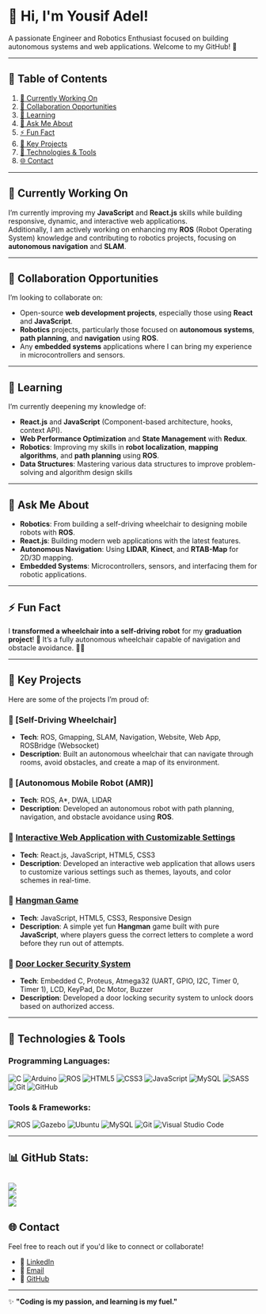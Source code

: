 #  👋 **Hi, I'm Yousif Adel!**
A passionate Engineer and Robotics Enthusiast focused on building autonomous systems and web applications. Welcome to my GitHub! 🚀

---

## 📌 **Table of Contents**
1. [🔭 Currently Working On](#-currently-working-on)  
2. [👯 Collaboration Opportunities](#-collaboration-opportunities)  
3. [🌱 Learning](#-learning)  
4. [💬 Ask Me About](#-ask-me-about)  
5. [⚡ Fun Fact](#-fun-fact)  
6. [🚀 Key Projects](#-key-projects)  
7. [🔧 Technologies & Tools](#-technologies--tools)  
8. [🌐 Contact](#-contact)

---
## 🔭 **Currently Working On**
I’m currently improving my **JavaScript** and **React.js** skills while building responsive, dynamic, and interactive web applications.  
Additionally, I am actively working on enhancing my **ROS** (Robot Operating System) knowledge and contributing to robotics projects, focusing on **autonomous navigation** and **SLAM**.

---

## 👯 **Collaboration Opportunities**
I’m looking to collaborate on:
- Open-source **web development projects**, especially those using **React** and **JavaScript**.
- **Robotics** projects, particularly those focused on **autonomous systems**, **path planning**, and **navigation** using **ROS**.
- Any **embedded systems** applications where I can bring my experience in microcontrollers and sensors.

---

## 🌱 **Learning**
I’m currently deepening my knowledge of:
- **React.js** and **JavaScript** (Component-based architecture, hooks, context API).
- **Web Performance Optimization** and **State Management** with **Redux**.
- **Robotics**: Improving my skills in **robot localization**, **mapping algorithms**, and **path planning** using **ROS**.
- **Data Structures**: Mastering various data structures to improve problem-solving and algorithm design skills  


---

## 💬 **Ask Me About**
- **Robotics**: From building a self-driving wheelchair to designing mobile robots with **ROS**.
- **React.js**: Building modern web applications with the latest features.
- **Autonomous Navigation**: Using **LIDAR**, **Kinect**, and **RTAB-Map** for 2D/3D mapping.
- **Embedded Systems**: Microcontrollers, sensors, and interfacing them for robotic applications.

---

## ⚡ **Fun Fact**
I **transformed a wheelchair into a self-driving robot** for my **graduation project**! 🦽 It’s a fully autonomous wheelchair capable of navigation and obstacle avoidance. 🚗💨

---

## 🚀 **Key Projects**
Here are some of the projects I’m proud of:

### 🌟 [Self-Driving Wheelchair]
- **Tech**: ROS, Gmapping, SLAM, Navigation, Website, Web App, ROSBridge (Websocket)  
- **Description**: Built an autonomous wheelchair that can navigate through rooms, avoid obstacles, and create a map of its environment.

### 🌟 [Autonomous Mobile Robot (AMR)]
- **Tech**: ROS, A*, DWA, LIDAR  
- **Description**: Developed an autonomous robot with path planning, navigation, and obstacle avoidance using **ROS**.

### 🌟 [Interactive Web Application with Customizable Settings](https://github.com/YousifAdel170/Interactive-Web-Application-with-Customizable-Settings)
- **Tech**: React.js, JavaScript, HTML5, CSS3  
- **Description**: Developed an interactive web application that allows users to customize various settings such as themes, layouts, and color schemes in real-time.

### 🌟 [Hangman Game](https://github.com/YousifAdel170/Hangman-Game)
- **Tech**: JavaScript, HTML5, CSS3, Responsive Design 
- **Description**: A simple yet fun **Hangman** game built with pure **JavaScript**, where players guess the correct letters to complete a word before they run out of attempts.

### 🌟 [Door Locker Security System](https://github.com/YousifAdel170/Door-Locker-Security-System)
- **Tech**: Embedded C, Proteus, Atmega32 (UART, GPIO, I2C, Timer 0, Timer 1), LCD, KeyPad, Dc Motor, Buzzer  
- **Description**: Developed a door locking security system to unlock doors based on authorized access.


---

## 🔧 **Technologies & Tools**
### Programming Languages:
![C](https://img.shields.io/badge/-C-A8B9CC?logo=c&logoColor=white&style=flat)
![Arduino](https://img.shields.io/badge/-Arduino-00979D?style=for-the-badge&logo=Arduino&logoColor=white) 
![ROS](https://img.shields.io/badge/ros-%230A0FF9.svg?style=for-the-badge&logo=ros&logoColor=white) 
![HTML5](https://img.shields.io/badge/-HTML5-E34F26?logo=html5&logoColor=white&style=flat)
![CSS3](https://img.shields.io/badge/-CSS3-1572B6?logo=css3&logoColor=white&style=flat)
![JavaScript](https://img.shields.io/badge/javascript-%23323330.svg?style=for-the-badge&logo=javascript&logoColor=%23F7DF1E) 
![MySQL](https://img.shields.io/badge/mysql-4479A1.svg?style=for-the-badge&logo=mysql&logoColor=white)
![SASS](https://img.shields.io/badge/SASS-hotpink.svg?style=for-the-badge&logo=SASS&logoColor=white) 
![Git](https://img.shields.io/badge/git-%23F05033.svg?style=for-the-badge&logo=git&logoColor=white) 
![GitHub](https://img.shields.io/badge/github-%23121011.svg?style=for-the-badge&logo=github&logoColor=white) 


### Tools & Frameworks:
![ROS](https://img.shields.io/badge/-ROS-22314E?logo=ros&logoColor=white&style=flat)
![Gazebo](https://img.shields.io/badge/-Gazebo-003865?logo=gazebo&logoColor=white&style=flat)
![Ubuntu](https://img.shields.io/badge/-Ubuntu-E95420?logo=ubuntu&logoColor=white&style=flat)
![MySQL](https://img.shields.io/badge/-MySQL-4479A1?logo=mysql&logoColor=white&style=flat)
![Git](https://img.shields.io/badge/-Git-F05032?logo=git&logoColor=white&style=flat)
![Visual Studio Code](https://img.shields.io/badge/-VS_Code-0078D4?logo=visualstudiocode&logoColor=white&style=flat)

---

##  📊 GitHub Stats:
![](https://github-readme-stats.vercel.app/api?username=YousifAdel170&theme=dark&hide_border=false&include_all_commits=false&count_private=false)<br/>
![](https://github-readme-streak-stats.herokuapp.com/?user=YousifAdel170&theme=dark&hide_border=false)<br/>
![](https://github-readme-stats.vercel.app/api/top-langs/?username=YousifAdel170&theme=dark&hide_border=false&include_all_commits=false&count_private=false&layout=compact)
---

## 🌐 **Contact**
Feel free to reach out if you'd like to connect or collaborate!

- 💼 [LinkedIn](https://www.linkedin.com/in/yousif-adel-a601641b1/)  
- 📧 [Email](mailto:ya842245@gmail.com)  
- 🐙 [GitHub](https://github.com/YousifAdel170)  

---

✨ **"Coding is my passion, and learning is my fuel."**  
